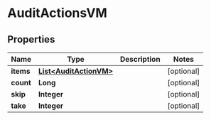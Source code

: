 

# AuditActionsVM


## Properties

Name | Type | Description | Notes
------------ | ------------- | ------------- | -------------
**items** | [**List&lt;AuditActionVM&gt;**](AuditActionVM.md) |  |  [optional]
**count** | **Long** |  |  [optional]
**skip** | **Integer** |  |  [optional]
**take** | **Integer** |  |  [optional]



